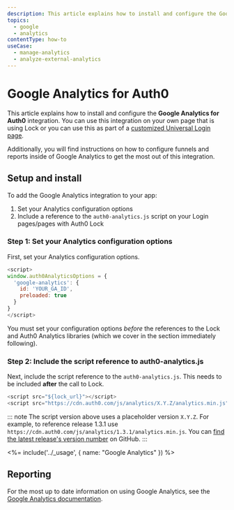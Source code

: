 ```yaml
---
description: This article explains how to install and configure the Google Analytics for Auth0 integration.
topics:
  - google
  - analytics
contentType: how-to
useCase:
  - manage-analytics
  - analyze-external-analytics
---
```

# Google Analytics for Auth0

This article explains how to install and configure the **Google Analytics for Auth0** integration. You can use this integration on your own page that is using Lock or you can use this as part of a [customized Universal Login page](/universal-login#advanced-customization).

Additionally, you will find instructions on how to configure funnels and reports inside of Google Analytics to get the most out of this integration.

## Setup and install

To add the Google Analytics integration to your app:

1. Set your Analytics configuration options
2. Include a reference to the `auth0-analytics.js` script on your Login pages/pages with Auth0 Lock

### Step 1: Set your Analytics configuration options

First, set your Analytics configuration options.

```javascript
<script>
window.auth0AnalyticsOptions = {
  'google-analytics': {
    id: 'YOUR_GA_ID',
    preloaded: true
  }
}
</script>
```

You must set your configuration options *before* the references to the Lock and Auth0 Analytics libraries (which we cover in the section immediately following).

### Step 2: Include the script reference to auth0-analytics.js

Next, include the script reference to the `auth0-analytics.js`. This needs to be included **after** the call to Lock.

```javascript
<script src="${lock_url}"></script>
<script src="https://cdn.auth0.com/js/analytics/X.Y.Z/analytics.min.js"></script>
```

::: note
The script version above uses a placeholder version `X.Y.Z`. For example, to reference release 1.3.1 use `https://cdn.auth0.com/js/analytics/1.3.1/analytics.min.js`. You can [find the latest release's version number](https://github.com/auth0/auth0-analytics.js/releases/) on GitHub.
:::

<%= include('../_usage', { name: "Google Analytics" }) %>

## Reporting

For the most up to date information on using Google Analytics, see the [Google Analytics documentation](https://support.google.com/analytics).